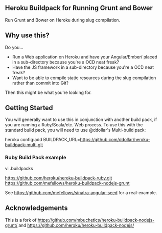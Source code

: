 ## Heroku Buildpack for Running Grunt and Bower

Run Grunt and Bower on Heroku during slug compilation.

## Why use this?

Do you...

* Run a Web application on Heroku and have your Angular/Ember/<Insert JS framework here> placed in a sub-directory because you're a OCD neat freak? 
* Have the JS framework in a sub-directory because you're a OCD neat freak?
* Want to be able to compile static resources during the slug compilation rather than commit into Git?

Then this might be what you're looking for.

## Getting Started

You will generally want to use this in conjunction with another build pack, if you are running a Ruby/Scala/etc. Web process. To use this with the standard build pack, you will need to use @ddollar's Multi-build pack:

   heroku config:add BUILDPACK_URL=https://github.com/ddollar/heroku-buildpack-multi.git

### Ruby Build Pack example

vi .buildpacks  
  
   https://github.com/heroku/heroku-buildpack-ruby.git
   https://github.com/mefellows/heroku-buildpack-nodejs-grunt
   
See https://github.com/mefellows/sinatra-angular-seed for a real-example.

## Acknowledgements

This is a fork of https://github.com/mbuchetics/heroku-buildpack-nodejs-grunt/ and https://github.com/heroku/heroku-buildpack-nodejs/
